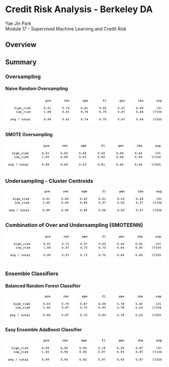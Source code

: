 # Credit Risk Analysis - Berkeley DA
Yae Jin Park\
Module 17 - Supervised Machine Learning and Credit Risk

## Overview

## Summary

### Oversampling
#### Naive Random Oversampling
![Naive OS](resources/os-naive.png)

#### SMOTE Oversampling
![SMOTE](resources/os-smote.png)

### Undersampling - Cluster Centroids
![CC](resources/us-cc.png)

### Combination of Over and Undersampling (SMOTEENN)
![SMOTEENN](resources/smoteenn.png)

### Ensemble Classifiers
#### Balanced Random Forest Classifier
![BRFC](resources/el-brfc.png)

#### Easy Ensemble AdaBoost Classifier
![AB](resources/el-ab.png)